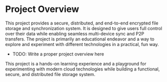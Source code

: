 # Project Overview

This project provides a secure, distributed, and end-to-end encrypted file storage and synchronization system. It is designed to give users full control over their data while enabling seamless multi-device sync and P2P transfers. The project is primarily an educational endeavor and a way to explore and experiment with different technologies in a practical, fun way.

- TODO: Write a proper project overview here

This project is a hands-on learning experience and a playground for experimenting with modern cloud technologies while building a functional, secure, and distributed file storage system.
